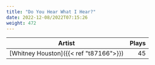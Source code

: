 ```yaml
---
title: "Do You Hear What I Hear?"
date: 2022-12-08/2022T07:15:26
weight: 472
---
```




 Artist | Plays 
----- | -----:
[Whitney Houston]({{< ref "t87166">}}) | 45
